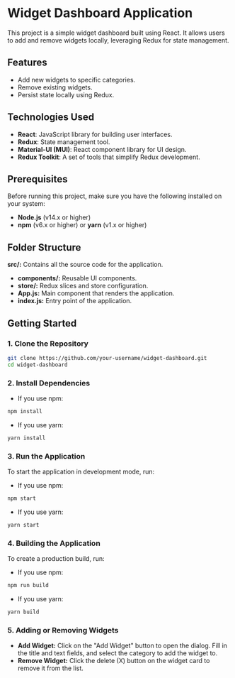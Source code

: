 # Widget Dashboard Application

This project is a simple widget dashboard built using React. It allows users to add and remove widgets locally, leveraging Redux for state management.

## Features

- Add new widgets to specific categories.
- Remove existing widgets.
- Persist state locally using Redux.

## Technologies Used

- **React**: JavaScript library for building user interfaces.
- **Redux**: State management tool.
- **Material-UI (MUI)**: React component library for UI design.
- **Redux Toolkit**: A set of tools that simplify Redux development.
  
## Prerequisites

Before running this project, make sure you have the following installed on your system:

- **Node.js** (v14.x or higher)
- **npm** (v6.x or higher) or **yarn** (v1.x or higher)

## Folder Structure
**src/:** Contains all the source code for the application.
- **components/:** Reusable UI components.
- **store/:** Redux slices and store configuration.
- **App.js:** Main component that renders the application.
- **index.js:** Entry point of the application.
  
## Getting Started

### 1. Clone the Repository

```bash
git clone https://github.com/your-username/widget-dashboard.git
cd widget-dashboard
```

### 2. Install Dependencies

- If you use npm:
```bash
npm install
```

- If you use yarn:
```bash
yarn install
```

### 3. Run the Application
To start the application in development mode, run:
- If you use npm:
```bash
npm start
```

- If you use yarn:
```bash
yarn start
```

### 4. Building the Application
To create a production build, run:
- If you use npm:
```bash
npm run build
```

- If you use yarn:
```bash
yarn build
```

### 5. Adding or Removing Widgets
- **Add Widget:** Click on the "Add Widget" button to open the dialog. Fill in the title and text fields, and select the category to add the widget to.
- **Remove Widget:** Click the delete (X) button on the widget card to remove it from the list.
